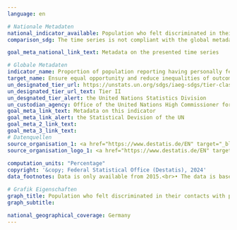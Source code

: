 ```yaml
---
language: en    

# Nationale Metadaten    
national_indicator_available: Population who felt discriminated in their contacts with public services in the last two years    
comparison_sdg: The time series is not compliant with the global metadata, but provides additional information.    

goal_meta_national_link_text: Metadata on the presented time series    

# Globale Metadaten    
indicator_name: Proportion of population reporting having personally felt discriminated against or harassed in the previous 12 months on the basis of a ground of discrimination prohibited under international human rights law    
target_name: Ensure equal opportunity and reduce inequalities of outcome, including by eliminating discriminatory laws, policies and practices and promoting appropriate legislation, policies and action in this regard    
un_designated_tier_url: https://unstats.un.org/sdgs/iaeg-sdgs/tier-classification/    
un_designated_tier_url_text: Tier II    
un_desgnated_tier_alert: the United Nations Statistics Division    
un_custodian_agency: Office of the United Nations High Commissioner for Human Rights (OHCHR)    
goal_meta_link_text: Metadata on this indicator    
goal_meta_link_alert: the Statistical Devision of the UN    
goal_meta_2_link_text:     
goal_meta_3_link_text:         
# Datenquellen
source_organisation_1: <a href="https://www.destatis.de/EN" target="_blank"> Federal Statistical Office (Destatis) </a>
source_organisation_logo_1: <a href="https://www.destatis.de/EN" target="_blank"><img src="https://sdg-indikatoren.de/public/OrgImgEn/destatis.png" alt="Logo destatis" style="height:60px; width:148px"/></a>
    
computation_units: "Percentage"    
copyright: '&copy; Federal Statistical Office (Destatis), 2024'    
data_footnotes: Data is only available from 2015.<br>• The data is based on a special evaluation and is not publicly available.    

# Grafik Eigenschaften    
graph_title: Population who felt discriminated in their contacts with public services in the last two years
graph_subtitle:     

national_geographical_coverage: Germany    
---
```


<span></span>